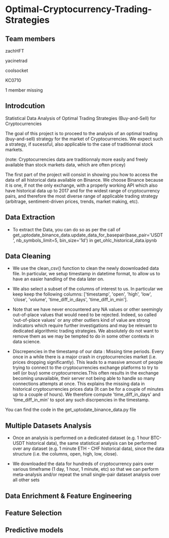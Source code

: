 # Optimal-Cryptocurrency-Trading-Strategies


## Team members
zachHFT

yacinetrad

coolsocket

KC0710

1 member missing

## Introdcution

Statistical Data Analysis of Optimal Trading Strategies (Buy-and-Sell) for Cryptocurrencies

The goal of this project is to proceed to the analysis of an optimal trading (buy-and-sell) strategy for the market of Cryptocurrencies. We expect such a strategy, if sucessful, also applicable to the case of traditionnal stock markets.

(note: Cryptocurrencies data are traditionnaly more easily and freely available than stock markets data, which are often pricey)

The first part of the project will consist in showing you how to access the data of all historical data available on Binance.
We choose Binance because it is one, if not the only exchange, with a properly working API which also have historical data up to 2017 and for the widest range of cryptocurrency pairs, and therefore the most diverse range of applicable trading strategy (arbitrage, sentiment-driven prices, trends, market making, etc).

## Data Extraction

- To extract the Data, you can do so as per the call of get_uptodate_binance_data.update_data_for_basepair(base_pair='USDT', nb_symbols_limit=5, bin_size='1d') in get_ohlc_historical_data.ipynb

## Data Cleaning

- We use the clean_csv() function to clean the newly doownloaded data file. In particular, we setup timestamp in datetime format, to allow us to have an easier handling of the data later on.

- We also select a subset of the columns of interest to us. In particular we keep keep the following columns: ['timestamp', 'open', 'high', 'low', 'close', 'volume', 'time_diff_in_days', 'time_diff_in_min'].

- Note that we have never encountered any NA values or other seemingly out-of-place values that would need to be rejected. Indeed, so called 'out-of-place values' or any other outliers kind of value are strong indicators which require further investigations and may be relevant to dedicated algorithmic trading strategies. We absolutely do not want to remove them as we may be tempted to do in some other contexts in data science.

- Discrepencies in the timestamp of our data : Missing time periods. Every once in a while there is a major crash in cryptocurrencies market (i.e. prices dropping significantly). This leads to a massive amount of people trying to connect to the cryptocurrencies exchange platforms to try to sell (or buy) some cryptocurrencies.This often results in the exchange becoming unavailable, their server not being able to handle so many connections attempts at once. This explains the missing data in historical cryptocurrencies prices data (It can be for a couple of minutes up to a couple of hours). We therefore compute 'time_diff_in_days' and 'time_diff_in_min' to spot any such discrpencies in the timestamp.


You can find the code in the get_uptodate_binance_data.py file

## Multiple Datasets Analysis

- Once an analysis is performed on a dedicated dataset (e.g. 1 hour BTC-USDT historical data), the same statistical analysis can be performed over any dataset (e.g. 1 minute ETH - CHF historical data), since the data structure (i.e. the columns, open, high, low, close).

- We downloaded the data for hundreds of cryptocurrency pairs over various timeframe (1 day, 1 hour,  1 minute, etc) so that we can perform meta-analysis and/or repeat the small single-pair dataset analysis over all other sets

## Data Enrichment & Feature Engineering

## Feature Selection

## Predictive models


